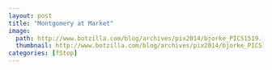 ```yaml
---
layout: post
title: "Montgomery at Market"
image:
  path: http://www.botzilla.com/blog/archives/pix2014/bjorke_PICS1519.jpg
  thumbnail: http://www.botzilla.com/blog/archives/pix2014/bjorke_PICS1519.jpg
categories: [fStop]
---
```



